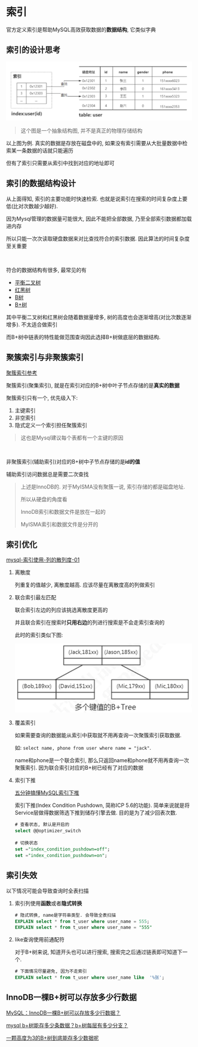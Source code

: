 # 索引

官方定义索引是帮助MySQL高效获取数据的**数据结构**, 它类似字典



## 索引的设计思考

![image-20220613150027451](%E7%B4%A2%E5%BC%95.assets/image-20220613150027451.png)

> 这个图是一个抽象结构图, 并不是真正的物理存储结构

以上图为例. 真实的数据是存放在磁盘中的, 如果没有索引需要从大批量数据中检索某一条数据的话就只能遍历

但有了索引只需要从索引中找到对应的地址即可



## 索引的数据结构设计

从上面得知, 索引的主要功能时快速检索. 也就是说索引在搜索的时间复杂度上要低(比对次数越少越好).

因为Mysql管理的数据量可能很大, 因此不能把全部数据, 乃至全部索引数据都加载进内存

所以只能一次次读取硬盘数据来对比查找符合的索引数据. 因此算法的时间复杂度至关重要

​		

符合的数据结构有很多, 最常见的有

* [平衡二叉树](../../算法/数据结构/树/AVL树.md)
* [红黑树](../../算法/数据结构/树/红黑树.md)
* [B树](../../算法/数据结构/树/B树.md)
* [B+树](../../算法/数据结构/树/B+树.md)

其中平衡二叉树和红黑树会随着数据量增多, 树的高度也会逐渐增高(对比次数逐渐增多). 不太适合做索引

而B+树中链表的特性能做范围查询因此选择B+树做底层的数据结构.





## 聚簇索引与非聚簇索引

[聚簇索引参考](https://blog.csdn.net/taoqilin/article/details/121230649)

聚簇索引(聚集索引), 就是在索引对应的B+树中叶子节点存储的是**真实的数据**

聚簇索引只有一个, 优先级入下:

1. 主键索引
2. 非空索引
3. 隐式定义一个索引担任聚簇索引

> 这也是Mysql建议每个表都有一个主键的原因

​		

非聚簇索引(辅助索引)对应的B+树中子节点存储的是**id的值**

辅助索引访问数据总是需要二次查找

> 上述是InnoDB的. 对于MyISMA没有聚簇一说, 索引存储的都是磁盘地址.
>
> 所以从硬盘的角度看
>
> InnoDB索引和数据文件是放在一起的
>
> MyISMA索引和数据文件是分开的



## 索引优化

[mysql-索引使用-列的散列度-01](https://www.jianshu.com/p/903bb6ad827d)

1. 离散度

   列重复的值越少, 离散度越高. 应该尽量在离散度高的列做索引

2. 联合索引最左匹配

   联合索引左边的列应该挑选离散度更高的

   并且联合索引在搜索时**只用右边**的列进行搜索是不会走索引查询的

   此时的索引类似下图: 

   ![image-20220614134844744](%E7%B4%A2%E5%BC%95.assets/image-20220614134844744.png)

3. 覆盖索引

   如果需要查询的数据能从索引中获取就不用再查询一次聚簇索引获取数据. 

   如: `select name, phone from user where name = "jack"`. 

   name和phone是一个联合索引, 那么只返回name和phone就不用再查询一次聚簇索引. 因为联合索引对应的B+树已经有了对应的数据

4. 索引下推

   [五分钟搞懂MySQL索引下推](https://baijiahao.baidu.com/s?id=1716515482593299829&wfr=spider&for=pc)

   索引下推(Index Condition Pushdown, 简称ICP 5.6的功能). 简单来说就是将Service层做得数据筛选下推到储存引擎去做. 目的是为了减少回表次数.

   ```sql
   # 查看状态, 默认是开启的
   select @@optimizer_switch
   
   # 切换状态
   set ="index_condition_pushdown=off";
   set ="index_condition_pushdown=on";
   ```



## 索引失效

以下情况可能会导致查询时全表扫描

1. 索引列使用**函数**或者**隐式转换**

   ```sql
   # 隐式转换, name是字符串类型. 会导致全表扫描
   EXPLAIN select * from t_user where user_name = 555;
   EXPLAIN select * from t_user where user_name = "555"
   ```

2. like查询使用前通配符

   对于B+树来说, 知道开头也可以进行搜索, 搜索完之后通过链表即可知道下一个. 

   ```sql
   # 下面情况尽量避免, 因为不走索引
   EXPLAIN select * from t_user where user_name like  '%张';
   ```

   

## InnoDB一棵B+树可以存放多少行数据

[MySQL：InnoDB一棵B+树可以存放多少行数据？](https://juejin.cn/post/6904293886626103309)

[mysql b+树能存多少条数据？b+树每层有多少分支？](https://blog.csdn.net/csdnlijingran/article/details/102309593)

[一颗高度为3的B+树到底能存多少数据呢](https://juejin.cn/post/6973647815473889311)



